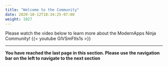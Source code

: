 ```yaml
---
title: "Welcome to the Community"
date: 2020-10-12T18:34:25-07:00
weight: 1027
---
```

Please watch the video below to learn more about the ModernApps Ninja Community!
{{< youtube GlVSmFtIs1s >}}

---
**You have reached the last page in this section. Please use the navigation bar on the left to navigate to the next section**
